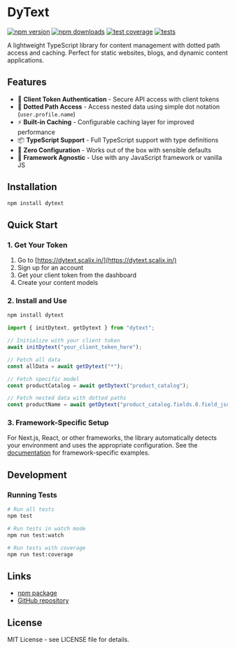 # DyText

[![npm version](https://badge.fury.io/js/dytext.svg)](https://badge.fury.io/js/dytext)
[![npm downloads](https://img.shields.io/npm/dm/dytext.svg)](https://www.npmjs.com/package/dytext)
[![test coverage](https://img.shields.io/badge/coverage-100%25-brightgreen.svg)](https://github.com/scalix-lab/dytext)
[![tests](https://img.shields.io/badge/tests-19%2F19%20passing-brightgreen.svg)](https://github.com/scalix-lab/dytext)

A lightweight TypeScript library for content management with dotted path access and caching. Perfect for static websites, blogs, and dynamic content applications.


## Features

- 🔑 **Client Token Authentication** - Secure API access with client tokens
- 🎯 **Dotted Path Access** - Access nested data using simple dot notation (`user.profile.name`)
- ⚡ **Built-in Caching** - Configurable caching layer for improved performance
- 📦 **TypeScript Support** - Full TypeScript support with type definitions
- 🚀 **Zero Configuration** - Works out of the box with sensible defaults
- 🔧 **Framework Agnostic** - Use with any JavaScript framework or vanilla JS

## Installation

```bash
npm install dytext
```

## Quick Start

### 1. Get Your Token

1. Go to [https://dytext.scalix.in/](https://dytext.scalix.in/)
2. Sign up for an account
3. Get your client token from the dashboard
4. Create your content models

### 2. Install and Use

```bash
npm install dytext
```

```typescript
import { initDytext, getDytext } from "dytext";

// Initialize with your client token
await initDytext("your_client_token_here");

// Fetch all data
const allData = await getDytext("*");

// Fetch specific model
const productCatalog = await getDytext("product_catalog");

// Fetch nested data with dotted paths
const productName = await getDytext("product_catalog.fields.0.field_json.value",);
```

### 3. Framework-Specific Setup

For Next.js, React, or other frameworks, the library automatically detects your environment and uses the appropriate configuration. See the [documentation](https://dytext.scalix.in/) for framework-specific examples.

## Development

### Running Tests

```bash
# Run all tests
npm test

# Run tests in watch mode
npm run test:watch

# Run tests with coverage
npm run test:coverage
```

## Links

- [npm package](https://www.npmjs.com/package/dytext)
- [GitHub repository](https://github.com/scalix-lab/dytext)

## License

MIT License - see LICENSE file for details.
